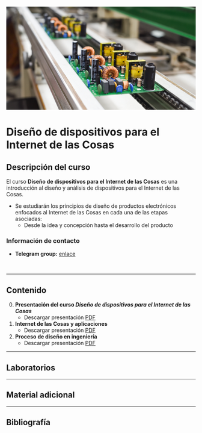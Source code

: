 [![banner](/_assets/pics/band_iothd.jpg)](https://github.com/marcoteran/iothd)
# Diseño de dispositivos para el Internet de las Cosas

## Descripción del curso

El curso **Diseño de dispositivos para el Internet de las Cosas**  es una introducción al diseño y análisis de dispositivos para el Internet de las Cosas.
* Se estudiarán los principios de diseño de productos electrónicos enfocados al Internet de las Cosas en cada una de las etapas asociadas:
	- Desde la idea y concepción hasta el desarrollo del producto
### Información de contacto
* **Telegram group:** [enlace](https://t.me/+yMc5FjlRFaswOTgx)
<br>

---
## Contenido

0. **Presentación del curso *Diseño de dispositivos para el Internet de las Cosas***
	* Descargar presentación [PDF](https://github.com/marcoteran/iothd/raw/master/lectures/00_iothd_syllabus.pdf)
1. **Internet de las Cosas y aplicaciones**
	* Descargar presentación [PDF](https://github.com/marcoteran/iothd/raw/master/lectures/01_iothd_iotintroductionandapplications.pdf)
2. **Proceso de diseño en ingeniería**
	* Descargar presentación [PDF](https://github.com/marcoteran/iothd/raw/master/lectures/02_iothd_designprocess.pdf)
---		
## Laboratorios

---
## Material adicional

---
## Bibliografía
